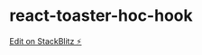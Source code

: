 # react-toaster-hoc-hook

[Edit on StackBlitz ⚡️](https://stackblitz.com/edit/react-toaster-hoc-hook)